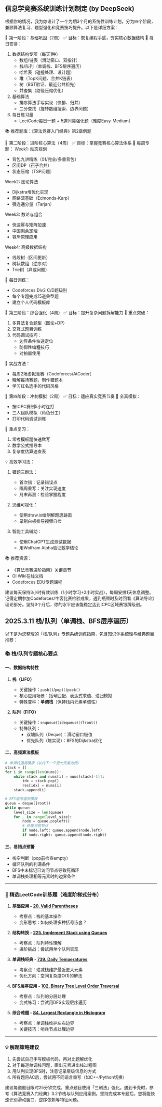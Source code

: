 信息学竞赛系统训练计划制定 (by DeepSeek)
---
根据你的情况，我为你设计了一个为期3个月的系统性训练计划，分为四个阶段，兼顾算法复习、题型强化和竞赛技巧提升。以下是详细方案：

📅 第一阶段：基础巩固（2周）
✅ 目标：恢复编程手感，夯实核心数据结构
🔹 每日安排：
1. 数据结构专项（每天1种）
   - 数组/链表（滑动窗口、双指针）
   - 栈/队列（单调栈、BFS层序遍历）
   - 哈希表（碰撞处理、设计题）
   - 堆（TopK问题、合并K链表）
   - 树（BST验证、最近公共祖先）
   - 并查集（路径压缩优化）
2. 基础算法
   - 排序算法手写实现（快排、归并）
   - 二分查找（旋转数组搜索、边界问题）
3. 每日练习量
   - LeetCode每日一题 + 5道同类强化题（难度Easy-Medium）

📚 推荐题库：《算法竞赛入门经典》第2章例题

📅 第二阶段：进阶核心算法（4周）
✅ 目标：掌握竞赛核心算法体系
🔹 每周专题：
Week1: 动态规划
- 背包九讲精练（01/完全/多重背包）
- 区间DP（石子合并）
- 状态压缩（TSP问题）

Week2: 图论算法
- Dijkstra堆优化实现
- 网络流基础（Edmonds-Karp）
- 强连通分量（Tarjan）

Week3: 数论与组合
- 快速幂与矩阵加速
- 中国剩余定理
- 容斥原理应用

Week4: 高级数据结构
- 线段树（区间更新）
- 树状数组（逆序对）
- Trie树（异或问题）

🔧 每日训练：
- Codeforces Div2 C/D题级别
- 每个专题完成15道典型题
- 建立个人代码模板库

📅 第三阶段：综合强化（4周）
✅ 目标：提升复杂问题拆解能力
🔹 重点突破：
1. 多算法复合题型（图论+DP）
2. 交互式题目训练
3. 代码调试技巧：
   - 边界条件快速定位
   - 防御性编程技巧
   - 对拍器使用

🔹 实战方法：
- 每周2场虚拟竞赛（Codeforces/AtCoder）
- 精解每场赛题，制作错题本
- 学习红名选手的代码风格

📅 第四阶段：冲刺模拟（2周）
✅ 目标：适应真实竞赛节奏
🔹 全真模拟：
- 按ICPC赛制5小时连打
- 三人组队模拟（角色分工）
- 打印代码调试训练

🔹 重点复习：
1. 常考模板题快速默写
2. 数学公式推导本
3. 复杂度估算速查表

💡 高效学习法：
1. 错题三刷法：
   - 首次错：记录错误点
   - 隔周重写：关注实现速度
   - 月末再测：检验掌握程度

2. 思维可视化：
   - 使用draw.io绘制解题思路图
   - 录制白板推导视频自检

3. 智能工具辅助：
   - 使用ChatGPT生成测试数据
   - 用Wolfram Alpha验证数学结论

📚 推荐资源：
- 《算法竞赛进阶指南》关键章节
- OI Wiki在线文档
- Codeforces EDU专题课程

建议每天保持3小时有效训练（1小时学习+2小时实战），每周安排1天休息调整。记得定期参加Codeforces/牛客比赛检验成果，遇到瓶颈时及时回看《算法导论》理论部分。坚持3个月后，你的水平应该能稳定达到ICPC区域赛银牌级别。



2025.3.11 栈/队列（单调栈、BFS层序遍历）
--- 
以下是为您整理的「栈/队列」专题系统训练指南，包含知识体系梳理与经典题目推荐：


### 📚 栈/队列专题核心要点
#### 一、数据结构特性
1. **栈（LIFO）**
   - 关键操作：`push()`/`pop()`/`peek()`
   - 核心应用场景：括号匹配、表达式求值、递归模拟
   - 特殊变种：**单调栈**（保持栈内元素单调性）

2. **队列（FIFO）**
   - 关键操作：`enqueue()`/`dequeue()`/`front()`
   - 特殊队列：
     - 双端队列（Deque）：滑动窗口极值
     - 优先队列（堆实现）：BFS的Dijkstra优化

#### 二、高频算法模板
```python
# 单调栈通用模板（以找下一个更大元素为例）
stack = []
for i in range(len(nums)):
    while stack and nums[i] > nums[stack[-1]]:
        idx = stack.pop()
        res[idx] = nums[i]
    stack.append(i)

# BFS层序遍历模板 
queue = deque([root])
while queue:
    level_size = len(queue)
    for _ in range(level_size):
        node = queue.popleft()
        # 处理当前节点
        if node.left: queue.append(node.left)
        if node.right: queue.append(node.right)
```

#### 三、易错点预警
- 栈空判断（pop前检查empty）
- 循环队列的判满条件
- BFS中未标记已访问节点导致死循环
- 单调栈处理相等元素时的边界条件

---

### 🎯 精选LeetCode训练题（难度阶梯式分布）

1. **基础应用 - [20. Valid Parentheses](https://leetcode.com/problems/valid-parentheses/)**
   - 考察点：栈的基本操作
   - 变形思考：如何处理多种括号嵌套？

2. **结构转换 - [225. Implement Stack using Queues](https://leetcode.com/problems/implement-stack-using-queues/)**
   - 考察点：队列特性理解
   - 进阶挑战：尝试用单个队列实现

3. **单调栈经典 - [739. Daily Temperatures](https://leetcode.com/problems/daily-temperatures/)**
   - 考察点：递减栈维护最近更大元素
   - 优化方向：空间复杂度O(1)的解法

4. **BFS层序应用 - [102. Binary Tree Level Order Traversal](https://leetcode.com/problems/binary-tree-level-order-traversal/)**
   - 考察点：队列的分层处理
   - 变式练习：尝试用DFS实现层序遍历

5. **综合难题 - [84. Largest Rectangle in Histogram](https://leetcode.com/problems/largest-rectangle-in-histogram/)**
   - 考察点：单调栈维护左右边界
   - 关键技巧：哨兵节点处理边界

---

### 💡 解题策略建议
1. 先尝试自己手写模板代码，再对比题解优化
2. 对于每道单调栈问题，画出元素进出栈过程图
3. 用队列实现BFS时，注意记录层级信息的方式
4. 所有题目AC后，尝试用不同语言重写（如C++/Python切换）

建议每道题目限时25分钟完成，重点题目使用「三刷法」强化。遇到卡壳时，参考《算法竞赛入门经典》3.2节栈与队列应用案例。坚持完成本专题后，您将能快速识别滑动窗口、逆序依赖等特征问题。